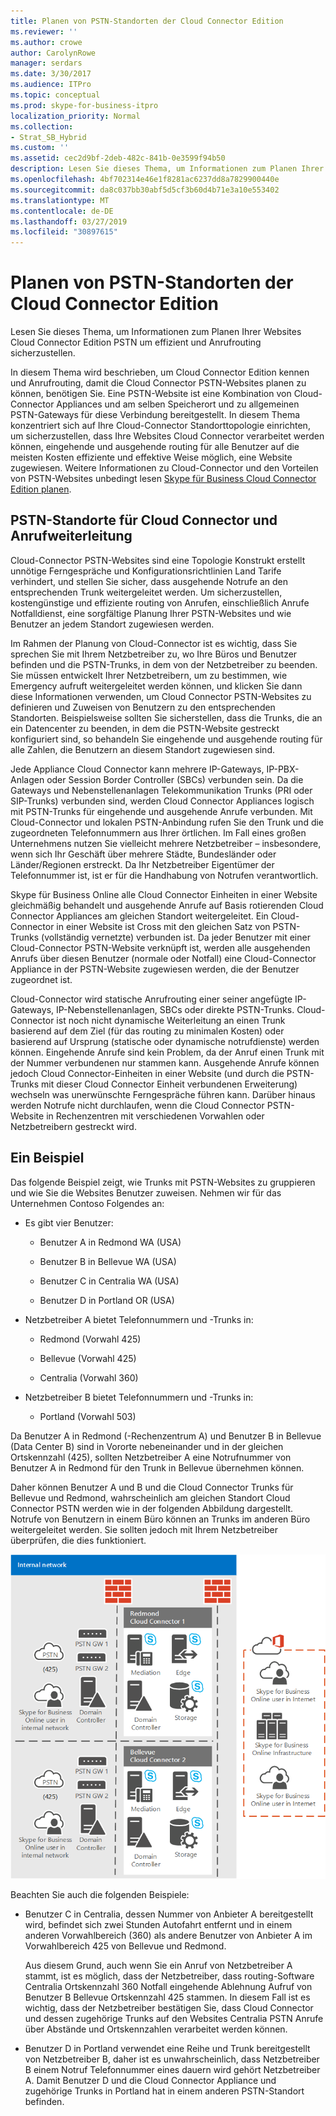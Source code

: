 ```yaml
---
title: Planen von PSTN-Standorten der Cloud Connector Edition
ms.reviewer: ''
ms.author: crowe
author: CarolynRowe
manager: serdars
ms.date: 3/30/2017
ms.audience: ITPro
ms.topic: conceptual
ms.prod: skype-for-business-itpro
localization_priority: Normal
ms.collection:
- Strat_SB_Hybrid
ms.custom: ''
ms.assetid: cec2d9bf-2deb-482c-841b-0e3599f94b50
description: Lesen Sie dieses Thema, um Informationen zum Planen Ihrer Websites Cloud Connector Edition PSTN um effizient und Anrufrouting sicherzustellen.
ms.openlocfilehash: 4bf702314e46e1f8281ac6237dd8a7829900440e
ms.sourcegitcommit: da8c037bb30abf5d5cf3b60d4b71e3a10e553402
ms.translationtype: MT
ms.contentlocale: de-DE
ms.lasthandoff: 03/27/2019
ms.locfileid: "30897615"
---
```

# <a name="plan-for-cloud-connector-edition-pstn-sites"></a>Planen von PSTN-Standorten der Cloud Connector Edition
 
Lesen Sie dieses Thema, um Informationen zum Planen Ihrer Websites Cloud Connector Edition PSTN um effizient und Anrufrouting sicherzustellen.
  
In diesem Thema wird beschrieben, um Cloud Connector Edition kennen und Anrufrouting, damit die Cloud Connector PSTN-Websites planen zu können, benötigen Sie. Eine PSTN-Website ist eine Kombination von Cloud-Connector Appliances und am selben Speicherort und zu allgemeinen PSTN-Gateways für diese Verbindung bereitgestellt. In diesem Thema konzentriert sich auf Ihre Cloud-Connector Standorttopologie einrichten, um sicherzustellen, dass Ihre Websites Cloud Connector verarbeitet werden können, eingehende und ausgehende routing für alle Benutzer auf die meisten Kosten effiziente und effektive Weise möglich, eine Website zugewiesen. Weitere Informationen zu Cloud-Connector und den Vorteilen von PSTN-Websites unbedingt lesen [Skype für Business Cloud Connector Edition planen](plan-skype-for-business-cloud-connector-edition.md). 
  
## <a name="cloud-connector-pstn-sites-and-call-routing"></a>PSTN-Standorte für Cloud Connector und Anrufweiterleitung

Cloud-Connector PSTN-Websites sind eine Topologie Konstrukt erstellt unnötige Ferngespräche und Konfigurationsrichtlinien Land Tarife verhindert, und stellen Sie sicher, dass ausgehende Notrufe an den entsprechenden Trunk weitergeleitet werden. Um sicherzustellen, kostengünstige und effiziente routing von Anrufen, einschließlich Anrufe Notfalldienst, eine sorgfältige Planung Ihrer PSTN-Websites und wie Benutzer an jedem Standort zugewiesen werden. 
  
Im Rahmen der Planung von Cloud-Connector ist es wichtig, dass Sie sprechen Sie mit Ihrem Netzbetreiber zu, wo Ihre Büros und Benutzer befinden und die PSTN-Trunks, in dem von der Netzbetreiber zu beenden. Sie müssen entwickelt Ihrer Netzbetreibern, um zu bestimmen, wie Emergency aufruft weitergeleitet werden können, und klicken Sie dann diese Informationen verwenden, um Cloud Connector PSTN-Websites zu definieren und Zuweisen von Benutzern zu den entsprechenden Standorten. Beispielsweise sollten Sie sicherstellen, dass die Trunks, die an ein Datencenter zu beenden, in dem die PSTN-Website gestreckt konfiguriert sind, so behandeln Sie eingehende und ausgehende routing für alle Zahlen, die Benutzern an diesem Standort zugewiesen sind. 
  
Jede Appliance Cloud Connector kann mehrere IP-Gateways, IP-PBX-Anlagen oder Session Border Controller (SBCs) verbunden sein. Da die Gateways und Nebenstellenanlagen Telekommunikation Trunks (PRI oder SIP-Trunks) verbunden sind, werden Cloud Connector Appliances logisch mit PSTN-Trunks für eingehende und ausgehende Anrufe verbunden. Mit Cloud-Connector und lokalen PSTN-Anbindung rufen Sie den Trunk und die zugeordneten Telefonnummern aus Ihrer örtlichen. Im Fall eines großen Unternehmens nutzen Sie vielleicht mehrere Netzbetreiber – insbesondere, wenn sich Ihr Geschäft über mehrere Städte, Bundesländer oder Länder/Regionen erstreckt. Da Ihr Netzbetreiber Eigentümer der Telefonnummer ist, ist er für die Handhabung von Notrufen verantwortlich.
  
Skype für Business Online alle Cloud Connector Einheiten in einer Website gleichmäßig behandelt und ausgehende Anrufe auf Basis rotierenden Cloud Connector Appliances am gleichen Standort weitergeleitet. Ein Cloud-Connector in einer Website ist Cross mit den gleichen Satz von PSTN-Trunks (vollständig vernetzte) verbunden ist. Da jeder Benutzer mit einer Cloud-Connector PSTN-Website verknüpft ist, werden alle ausgehenden Anrufs über diesen Benutzer (normale oder Notfall) eine Cloud-Connector Appliance in der PSTN-Website zugewiesen werden, die der Benutzer zugeordnet ist. 
  
Cloud-Connector wird statische Anrufrouting einer seiner angefügte IP-Gateways, IP-Nebenstellenanlagen, SBCs oder direkte PSTN-Trunks. Cloud-Connector ist noch nicht dynamische Weiterleitung an einen Trunk basierend auf dem Ziel (für das routing zu minimalen Kosten) oder basierend auf Ursprung (statische oder dynamische notrufdienste) werden können. Eingehende Anrufe sind kein Problem, da der Anruf einen Trunk mit der Nummer verbundenen nur stammen kann. Ausgehende Anrufe können jedoch Cloud Connector-Einheiten in einer Website (und durch die PSTN-Trunks mit dieser Cloud Connector Einheit verbundenen Erweiterung) wechseln was unerwünschte Ferngespräche führen kann. Darüber hinaus werden Notrufe nicht durchlaufen, wenn die Cloud Connector PSTN-Website in Rechenzentren mit verschiedenen Vorwahlen oder Netzbetreibern gestreckt wird.
  
## <a name="an-example"></a>Ein Beispiel

Das folgende Beispiel zeigt, wie Trunks mit PSTN-Websites zu gruppieren und wie Sie die Websites Benutzer zuweisen. Nehmen wir für das Unternehmen Contoso Folgendes an:
  
- Es gibt vier Benutzer:  
    
  - Benutzer A in Redmond WA (USA)
    
  - Benutzer B in Bellevue WA (USA)
    
  - Benutzer C in Centralia WA (USA)
    
  - Benutzer D in Portland OR (USA)
    
- Netzbetreiber A bietet Telefonnummern und -Trunks in:
    
  - Redmond (Vorwahl 425)
    
  - Bellevue (Vorwahl 425)
    
  - Centralia (Vorwahl 360)
    
- Netzbetreiber B bietet Telefonnummern und -Trunks in:
    
  -  Portland (Vorwahl 503)
    
Da Benutzer A in Redmond (-Rechenzentrum A) und Benutzer B in Bellevue (Data Center B) sind in Vororte nebeneinander und in der gleichen Ortskennzahl (425), sollten Netzbetreiber A eine Notrufnummer von Benutzer A in Redmond für den Trunk in Bellevue übernehmen können. 
  
Daher können Benutzer A und B und die Cloud Connector Trunks für Bellevue und Redmond, wahrscheinlich am gleichen Standort Cloud Connector PSTN werden wie in der folgenden Abbildung dargestellt. Notrufe von Benutzern in einem Büro können an Trunks im anderen Büro weitergeleitet werden. Sie sollten jedoch mit Ihrem Netzbetreiber überprüfen, die dies funktioniert.
  
![Einrichten von PSTN-Standorten](../../media/2659caa7-9c18-4d4f-9c7a-61d0e6a07dc3.png)
  
Beachten Sie auch die folgenden Beispiele:
  
- Benutzer C in Centralia, dessen Nummer von Anbieter A bereitgestellt wird, befindet sich zwei Stunden Autofahrt entfernt und in einem anderen Vorwahlbereich (360) als andere Benutzer von Anbieter A im Vorwahlbereich 425 von Bellevue und Redmond.  
    
    Aus diesem Grund, auch wenn Sie ein Anruf von Netzbetreiber A stammt, ist es möglich, dass der Netzbetreiber, dass routing-Software Centralia Ortskennzahl 360 Notfall eingehende Ablehnung Aufruf von Benutzer B Bellevue Ortskennzahl 425 stammen. In diesem Fall ist es wichtig, dass der Netzbetreiber bestätigen Sie, dass Cloud Connector und dessen zugehörige Trunks auf den Websites Centralia PSTN Anrufe über Abstände und Ortskennzahlen verarbeitet werden können.
    
- Benutzer D in Portland verwendet eine Reihe und Trunk bereitgestellt von Netzbetreiber B, daher ist es unwahrscheinlich, dass Netzbetreiber B einem Notruf Telefonnummer eines dauern wird gehört Netzbetreiber A. Damit Benutzer D und die Cloud Connector Appliance und zugehörige Trunks in Portland hat in einem anderen PSTN-Standort befinden.
    

